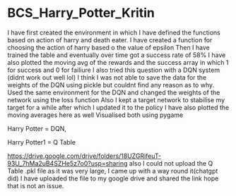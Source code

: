 # BCS_Harry_Potter_Kritin
I have first created the environment in which I have defined the functions based on action of harry and death eater.
I have created a function for choosing the action of harry based o the value of epsilon
Then I have trained the table and eventually over time got a success rate of 58%
I have also plotted the moving avg of the rewards and the success array in which 1 for success and 0 for failiure
I also tried this question with a DQN system (didnt work out well lol)
I think I was not able to save the data for the weights of the DQN using pickle but couldnt find any reason as to why.
Used the same environment for the DQN and changed the weights of the network using the loss function
Also I kept a target network to stabilise my target for a while after which I updated it to the policy
I have also plotted the moving averages here as well
Visualised both using pygame

Harry Potter = DQN,

Harry Potter1 = Q Table


https://drive.google.com/drive/folders/18UZGRifeuT-93U_7hMa2uB4SZHe5z7o0?usp=sharing
also I could not upload the Q Table .pkl file as it was very large, I came up with a way round it(chatgpt did) I have uploaded the file to my google drive and shared the link hope that is not an issue.

